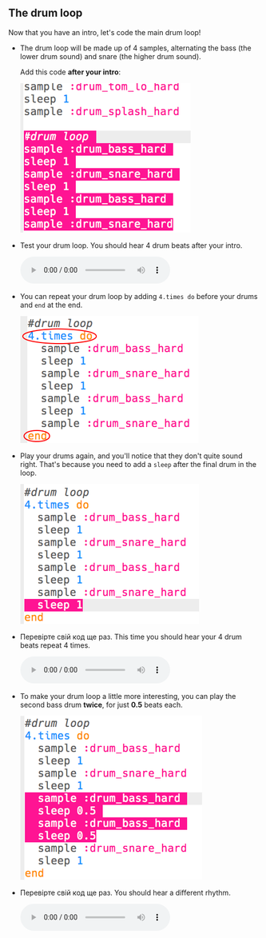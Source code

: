 ## The drum loop

Now that you have an intro, let's code the main drum loop!

+ The drum loop will be made up of 4 samples, alternating the bass (the lower drum sound) and snare (the higher drum sound).
    
    Add this code **after your intro**:
    
    ![скріншот](images/drum-main.png)

+ Test your drum loop. You should hear 4 drum beats after your intro.
    
    <div id="audio-preview" class="pdf-hidden">
      <audio controls preload> <source src="resources/drums-loop-1.mp3" type="audio/mpeg"> Your browser does not support the <code>audio</code> element. </audio>
    </div>
+ You can repeat your drum loop by adding `4.times do` before your drums and `end` at the end.
    
    ![скріншот](images/drum-loop-bug.png)

+ Play your drums again, and you'll notice that they don't quite sound right. That's because you need to add a `sleep` after the final drum in the loop.
    
    ![скріншот](images/drum-loop-fix.png)

+ Перевірте свій код ще раз. This time you should hear your 4 drum beats repeat 4 times.
    
    <div id="audio-preview" class="pdf-hidden">
      <audio controls preload> <source src="resources/drums-loop-2.mp3" type="audio/mpeg"> Your browser does not support the <code>audio</code> element. </audio>
    </div>
+ To make your drum loop a little more interesting, you can play the second bass drum **twice**, for just **0.5** beats each.
    
    ![скріншот](images/drum-loop-double.png)

+ Перевірте свій код ще раз. You should hear a different rhythm.
    
    <div id="audio-preview" class="pdf-hidden">
      <audio controls preload> <source src="resources/drums-loop-3.mp3" type="audio/mpeg"> Your browser does not support the <code>audio</code> element. </audio>
    </div>